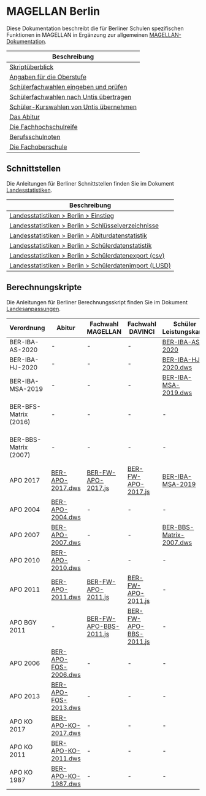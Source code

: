 # MAGELLAN Berlin

Diese Dokumentation beschreibt die für Berliner Schulen spezifischen Funktionen in MAGELLAN in Ergänzung zur allgemeinen [MAGELLAN-Dokumentation](https://doc.magellan.stueber.de/schulverwaltung/installation/).

|Beschreibung|
|--|
|[Skriptüberblick](https://doc.magellan.stueber.de/schulverwaltung/regionales/berlin/skriptuebersicht/)|
|[Angaben für die Oberstufe](https://doc.magellan.stueber.de/schulverwaltung/regionales/berlin/oberstufe/)|
|[Schülerfachwahlen eingeben und prüfen](https://doc.magellan.stueber.de/schulverwaltung/regionales/berlin/fachwahl/)|
|[Schülerfachwahlen nach Untis übertragen](https://doc.magellan.stueber.de/schulverwaltung/regionales/berlin/nach.untis/)|
|[Schüler-Kurswahlen von Untis übernehmen](https://doc.magellan.stueber.de/schulverwaltung/regionales/berlin/von.untis/)|
|[Das Abitur](https://doc.magellan.stueber.de/schulverwaltung/regionales/berlin/abitur/)|
|[Die Fachhochschulreife](https://doc.magellan.stueber.de/schulverwaltung/regionales/berlin/fhs/)|
|[Berufsschulnoten](https://doc.magellan.stueber.de/schulverwaltung/regionales/berlin/bs/)|
|[Die Fachoberschule](https://doc.magellan.stueber.de/schulverwaltung/regionales/berlin/fos/)|

## Schnittstellen

Die Anleitungen für Berliner Schnittstellen finden Sie im Dokument [Landesstatistiken](https://doc.ls.stueber.de/).

|Beschreibung|
|--|
 | [Landesstatistiken > Berlin > Einstieg](https://doc.ls.stueber.de/berlin/01.stat.einstieg/)|
 | [Landesstatistiken > Berlin > Schlüsselverzeichnisse](https://doc.ls.stueber.de/berlin/02.schluesselverzeichnisse/)|
 | [Landesstatistiken > Berlin > Abiturdatenstatistik](https://doc.ls.stueber.de/berlin/03.stat.abidaten/)|
| [Landesstatistiken > Berlin > Schülerdatenstatistik](https://doc.ls.stueber.de/berlin/04.stat.schuelerdaten/)|
  | [Landesstatistiken > Berlin > Schülerdatenexport (csv)](https://doc.ls.stueber.de/berlin/05.schuelerdatencsv/)|
 | [Landesstatistiken > Berlin > Schülerdatenimport (LUSD)](https://doc.ls.stueber.de/berlin/06.lusd/)|


## Berechnungskripte

Die Anleitungen für Berliner Berechnungsskript finden Sie im Dokument [Landesanpassungen](https://doc.la.stueber.de/).


| Verordnung | Abitur | Fachwahl <br/> MAGELLAN | Fachwahl <br/> DAVINCI | Schüler <br/> Leistungskarte | BBS |
|---|----|---|----|------------------------------------------|-----|
| BER-IBA-AS-2020 | - | - | - | [BER-IBA-AS-2020](https://doc.la.stueber.de/03.ber/ber-iba-as-2020dws/) | - |
| BER-IBA-HJ-2020 | - | - | - | [BER-IBA-HJ-2020.dws](https://doc.la.stueber.de/03.ber/ber-iba-hj-2020dws/)|-  |
| BER-IBA-MSA-2019 | - | - | - | [BER-IBA-MSA-2019.dws](https://doc.la.stueber.de/03.ber/ber-iba-msa-2019/) | - |
| BER-BFS-Matrix (2016) | - | - | - | - | [BER-BFS-Matrix-2016](https://doc.la.stueber.de/03.ber/ber-bfs-matrix-2016dws.md) |
| BER-BBS-Matrix (2007) | - | - | - | - | [BER-BBS-Matrix-2007](https://doc.la.stueber.de/03.ber/ber-bbs-matrix-2007dws/) |
| APO 2017 | [BER-APO-2017.dws](http://doc.la.stueber.de/03.ber/BER-APO-2017) | [BER-FW-APO-2017.js](https://doc.la.stueber.de/Skripte/ber-fw-apo-2017js) | [BER-FW-APO-2017.js](https://doc.la.stueber.de/Skripte/ber-fw-apo-2017js) | [BER-IBA-MSA-2019](https://doc.la.stueber.de/durchschnitt_abschluss/BER-IBA-MSA-2019) | - |
| APO 2004 | [BER-APO-2004.dws](http://doc.la.stueber.de/03.ber/ber-apo-2004)| - | - | - | - |
| APO 2007 | [BER-APO-2007.dws](http://doc.la.stueber.de/03.ber/ber-apo-2007) | - | - | [BER-BBS-Matrix-2007.dws](https://doc.la.stueber.de/berufsschule/skript/ber-bbs-matrix-2007dws) | - |
| APO 2010 | [BER-APO-2010.dws](http://doc.la.stueber.de/03.ber/ber-apo-2010) | - | - | - | - |
| APO 2011 | [BER-APO-2011.dws](http://doc.la.stueber.de/03.ber/ber-apo-2011)| [BER-FW-APO-2011.js](http://doc.la.stueber.de/fachwahl/ber-fw-apo-2011js) | [BER-FW-APO-2011.js](http://doc.la.stueber.de/fachwahl/ber-fw-apo-2011js)| - | - |
| APO BGY 2011 | - | [BER-FW-APO-BBS-2011.js](http://doc.la.stueber.de/fachwahl/ber-fw-apo-bbs-2011js)| [BER-FW-APO-BBS-2011.js](http://doc.la.stueber.de/fachwahl/ber-fw-apo-bbs-2011js) | - | - |
| APO 2006 | [BER-APO-FOS-2006.dws](http://doc.la.stueber.de/03.ber/ber-apo-fos-2006)| - | - | - | - |
| APO 2013 | [BER-APO-FOS-2013.dws](http://doc.la.stueber.de/03.ber/ber-apo-fos-2013) | - | - | - | - |
| APO KO 2017 | [BER-APO-KO-2017.dws](https://doc.la.stueber.de/Skripte/BER-APO-KO-2017) | - | - | - | - |
| APO KO 2011 | [BER-APO-KO-2011.dws](http://doc.la.stueber.de/03.ber/ber-apo-ko-2011)| - | - | - | - |
| APO KO 1987 | [BER-APO-KO-1987.dws](http://doc.la.stueber.de/03.ber/ber-apo-ko-1987) | - | - | - | - |